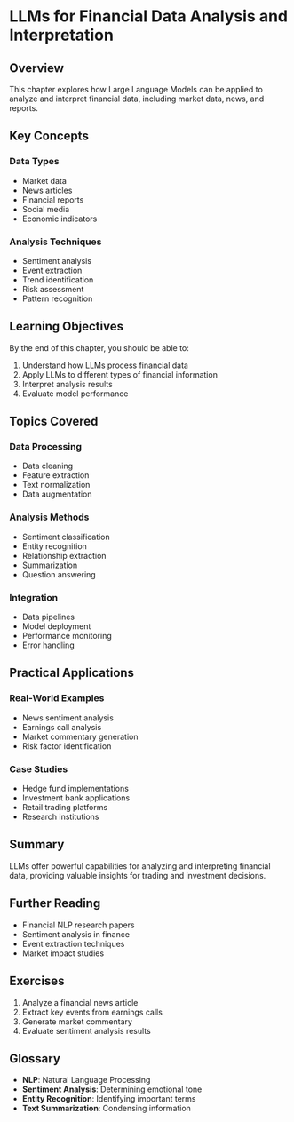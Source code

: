 # LLMs for Financial Data Analysis and Interpretation

## Overview

This chapter explores how Large Language Models can be applied to analyze and interpret financial data, including market data, news, and reports.

## Key Concepts

### Data Types
- Market data
- News articles
- Financial reports
- Social media
- Economic indicators

### Analysis Techniques
- Sentiment analysis
- Event extraction
- Trend identification
- Risk assessment
- Pattern recognition

## Learning Objectives

By the end of this chapter, you should be able to:
1. Understand how LLMs process financial data
2. Apply LLMs to different types of financial information
3. Interpret analysis results
4. Evaluate model performance

## Topics Covered

### Data Processing
- Data cleaning
- Feature extraction
- Text normalization
- Data augmentation

### Analysis Methods
- Sentiment classification
- Entity recognition
- Relationship extraction
- Summarization
- Question answering

### Integration
- Data pipelines
- Model deployment
- Performance monitoring
- Error handling

## Practical Applications

### Real-World Examples
- News sentiment analysis
- Earnings call analysis
- Market commentary generation
- Risk factor identification

### Case Studies
- Hedge fund implementations
- Investment bank applications
- Retail trading platforms
- Research institutions

## Summary

LLMs offer powerful capabilities for analyzing and interpreting financial data, providing valuable insights for trading and investment decisions.

## Further Reading

- Financial NLP research papers
- Sentiment analysis in finance
- Event extraction techniques
- Market impact studies

## Exercises

1. Analyze a financial news article
2. Extract key events from earnings calls
3. Generate market commentary
4. Evaluate sentiment analysis results

## Glossary

- **NLP**: Natural Language Processing
- **Sentiment Analysis**: Determining emotional tone
- **Entity Recognition**: Identifying important terms
- **Text Summarization**: Condensing information 